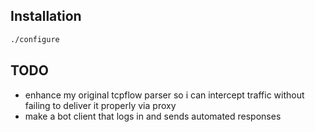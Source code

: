 ## Installation

```bash
./configure
```

## TODO

- enhance my original tcpflow parser so i can intercept traffic without failing to deliver it properly via proxy
- make a bot client that logs in and sends automated responses
